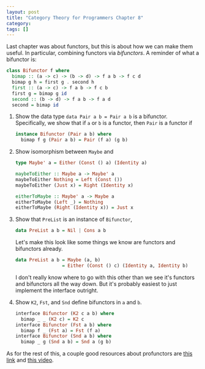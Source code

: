 ```yaml
---
layout: post
title: "Category Theory for Programmers Chapter 8"
category:
tags: []
---
```


Last chapter was about functors, but this is about how we can make them useful. In
particular, combining functors via _bifunctors_. A reminder of what
a bifunctor is:

```haskell
class Bifunctor f where
  bimap :: (a -> c) -> (b -> d) -> f a b -> f c d
  bimap g h = first g . second h
  first :: (a -> c) -> f a b -> f c b
  first g = bimap g id
  second :: (b -> d) -> f a b -> f a d
  second = bimap id
```

1. Show the data type `data Pair a b = Pair a b` is a bifunctor. Specifically, we show that if `a` or `b` is a functor, then `Pair` is a functor if 

   ```haskell
   instance Bifunctor (Pair a b) where
     bimap f g (Pair a b) = Pair (f a) (g b)
   ```

2. Show isomorphism between `Maybe` and 

   ```haskell
   type Maybe' a = Either (Const () a) (Identity a)
   ```

   ```haskell
   maybeToEither :: Maybe a -> Maybe' a
   maybeToEither Nothing = Left (Const ())
   maybeToEither (Just x) = Right (Identity x)

   eitherToMaybe :: Maybe' a -> Maybe a
   eitherToMaybe (Left _) = Nothing
   eitherToMaybe (Right (Identity x)) = Just x
   ```

3. Show that `PreList` is an instance of `Bifunctor`,

   ```haskell
   data PreList a b = Nil | Cons a b
   ```

   Let's make this look like some things we know are functors and bifunctors already.

   ```haskell
   data PreList a b = Maybe (a, b)
                    = Either (Const () c) (Identity a, Identity b)
   ```

   I don't really know where to go with this other than we see it's functors and bifunctors all the way down. But it's probably easiest to just implement the interface outright.

4. Show `K2`, `Fst`, and `Snd` define bifunctors in `a` and `b`.

   ```haskell
   interface Bifunctor (K2 c a b) where
     bimap _ _ (K2 c) = K2 c
   interface Bifunctor (Fst a b) where
     bimap f _ (Fst a) = Fst (f a)
   interface Bifunctor (Snd a b) where
     bimap _ g (Snd a b) = Snd a (g b)
   ```
As for the rest of this, a couple good resources about profunctors
are [this
link](http://www.tomharding.me/2017/06/26/fantas-eel-and-specification-18/)
and [this video](https://www.youtube.com/watch?v=OJtGECfksds).
